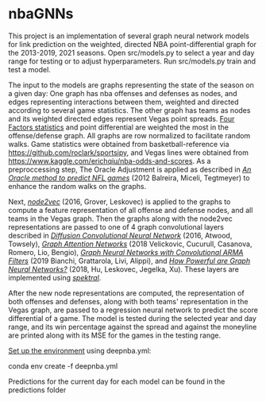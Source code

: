 # nbaGNNs

This project is an implementation of several graph neural network models for link prediction on the weighted, directed NBA point-differential
graph for the 2013-2019, 2021 seasons. Open src/models.py to select a year and day range for testing or to adjust hyperparameters. Run src/models.py train and test a model.

The input to the models are graphs representing the state of the season on a given day: One graph has nba offenses and defenses as nodes, and edges representing interactions between them, weighted and directed according to several game statistics. The other graph has teams as nodes and its weighted directed edges represent Vegas point spreads. [Four Factors statistics](https://www.basketball-reference.com/about/factors.html) and point differential are weighted the most in the offense/defense graph. All graphs are row normalized to facilitate random walks. Game statistics were obtained from basketball-reference via https://github.com/roclark/sportsipy, and Vegas lines were obtained from https://www.kaggle.com/erichqiu/nba-odds-and-scores. As a preproccessing step, The Oracle Adjustment is applied as described in [_An Oracle method to predict NFL games_](http://ramanujan.math.trinity.edu/bmiceli/research/NFLRankings_revised_print.pdf) (2012 Balreira, Miceli, Tegtmeyer) to enhance the random walks on the graphs. 

Next, [_node2vec_](https://snap.stanford.edu/node2vec/) (2016, Grover, Leskovec) is applied to the graphs to compute a feature representation of all offense and defense nodes, and all teams in the Vegas graph. Then the graphs along with the node2vec representations are passed to one of 4 graph convolutional layers described in [_Diffusion Convolutional Neural Network_](https://arxiv.org/pdf/1511.02136.pdf) (2016, Atwood, Towsely), [_Graph Attention Networks_](https://arxiv.org/pdf/1710.10903.pdf) (2018 Velickovic, Cucurull, Casanova, Romero, Lio, Bengio), [_Graph Neural Networks with Convolutional ARMA Filters_](https://arxiv.org/pdf/1901.01343.pdf) (2019 Bianchi, Grattarola, Livi, Alippi), and [_How Powerful are Graph Neural Networks?_](https://arxiv.org/abs/1810.00826) (2018, Hu, Leskovec, Jegelka, Xu). These layers are implemented using [_spektral_](https://github.com/danielegrattarola/spektral).

After the new node representations are computed, the representation of both offenses and defenses, along with both teams' representation in the Vegas graph, are passed to a regression neural network to predict the score differential of a game. The model is tested during the selected year and day range, and its win percentage against the spread and against the moneyline are printed along with its MSE for the games in the testing range. 

[Set up the environment](https://docs.conda.io/projects/conda/en/latest/user-guide/tasks/manage-environments.html#creating-an-environment-from-an-environment-yml-file) using deepnba.yml:

conda env create -f deepnba.yml


Predictions for the current day for each model can be found in the predictions folder



